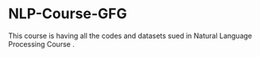 # NLP-Course-GFG
This course is having all the codes and datasets sued in Natural Language Processing Course .
